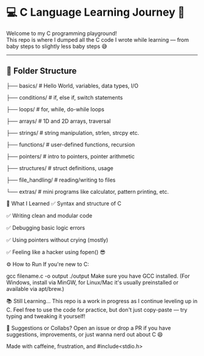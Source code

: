 # 💻 C Language Learning Journey 🚀

Welcome to my C programming playground!  
This repo is where I dumped all the C code I wrote while learning — from baby steps to slightly less baby steps 😅

---

## 📁 Folder Structure

├── basics/            # Hello World, variables, data types, I/O

├── conditions/        # if, else if, switch statements

├── loops/             # for, while, do-while loops

├── arrays/            # 1D and 2D arrays, traversal

├── strings/           # string manipulation, strlen, strcpy etc.

├── functions/         # user-defined functions, recursion

├── pointers/          # intro to pointers, pointer arithmetic

├── structures/        # struct definitions, usage

├── file_handling/     # reading/writing to files

└── extras/            # mini programs like calculator, pattern printing, etc.

🧠 What I Learned
✅ Syntax and structure of C

✅ Writing clean and modular code

✅ Debugging basic logic errors

✅ Using pointers without crying (mostly)

✅ Feeling like a hacker using fopen() 😎

⚙️ How to Run
If you're new to C:

gcc filename.c -o output
./output
Make sure you have GCC installed. (For Windows, install via MinGW, for Linux/Mac it's usually preinstalled or available via apt/brew.)

📚 Still Learning...
This repo is a work in progress as I continue leveling up in C.
Feel free to use the code for practice, but don't just copy-paste — try typing and tweaking it yourself!

📩 Suggestions or Collabs?
Open an issue or drop a PR if you have suggestions, improvements, or just wanna nerd out about C 😄

Made with caffeine, frustration, and #include<stdio.h>
